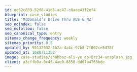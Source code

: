 ```yaml
---
id: ec62c839-52f8-41d5-ac47-c8aee43f2ef4
blueprint: case_studies
title: 'McDonald’s Drive Thru AUS & NZ'
seo_noindex: false
seo_nofollow: false
seo_canonical_type: entry
sitemap_change_frequency: weekly
sitemap_priority: 0.5
updated_by: 95132932-3b2a-4a4c-97b8-7f062ce5478f
updated_at: 1688711352
image: case-studies/shahbaz-ali-ye_eb-8rz34-unsplash.jpg
client: a3cffb0a-0c45-4ae0-8858-dd07b4763bde
---
```

